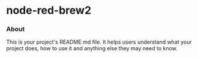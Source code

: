 node-red-brew2
==============

### About

This is your project's README.md file. It helps users understand what your
project does, how to use it and anything else they may need to know.